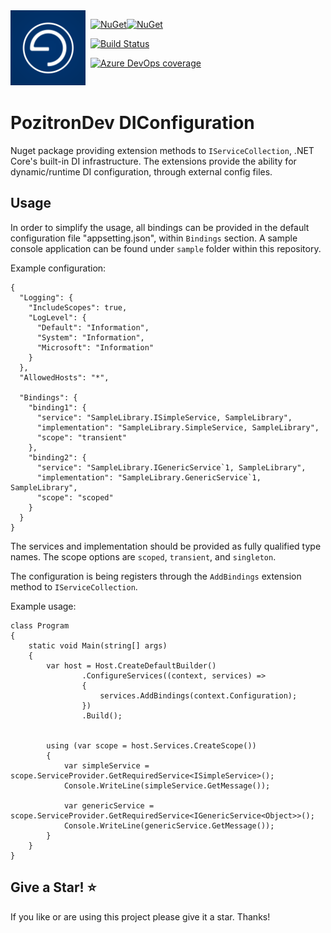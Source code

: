 <img align="left" src="pozitronlogo.png" width="120" height="120">

&nbsp; [![NuGet](https://img.shields.io/nuget/v/PozitronDev.DIConfiguration.svg)](https://www.nuget.org/packages/PozitronDev.DIConfiguration)[![NuGet](https://img.shields.io/nuget/dt/PozitronDev.DIConfiguration.svg)](https://www.nuget.org/packages/PozitronDev.DIConfiguration)

&nbsp; [![Build Status](https://dev.azure.com/pozitrondev/PozitronDev.DIConfiguration/_apis/build/status/DIConfiguration_BuildPackage?branchName=master)](https://dev.azure.com/pozitrondev/PozitronDev.DIConfiguration/_build/latest?definitionId=13&branchName=master)

&nbsp; [![Azure DevOps coverage](https://img.shields.io/azure-devops/coverage/pozitrondev/PozitronDev.DIConfiguration/13)](https://dev.azure.com/pozitrondev/PozitronDev.DIConfiguration/_build/latest?definitionId=13&branchName=master&view=codecoverage-tab)

&nbsp;

# PozitronDev DIConfiguration

Nuget package providing extension methods to `IServiceCollection`, .NET Core's built-in DI infrastructure. The extensions provide the ability for dynamic/runtime DI configuration, through external config files.

## Usage

In order to simplify the usage, all bindings can be provided in the default configuration file "appsetting.json", within `Bindings` section. A sample console application can be found under `sample` folder within this repository.

Example configuration:

```
{
  "Logging": {
    "IncludeScopes": true,
    "LogLevel": {
      "Default": "Information",
      "System": "Information",
      "Microsoft": "Information"
    }
  },
  "AllowedHosts": "*",

  "Bindings": {
    "binding1": {
      "service": "SampleLibrary.ISimpleService, SampleLibrary",
      "implementation": "SampleLibrary.SimpleService, SampleLibrary",
      "scope": "transient"
    },
    "binding2": {
      "service": "SampleLibrary.IGenericService`1, SampleLibrary",
      "implementation": "SampleLibrary.GenericService`1, SampleLibrary",
      "scope": "scoped"
    }
  }
}
```

The services and implementation should be provided as fully qualified type names. The scope options are `scoped`, `transient`, and `singleton`.

The configuration is being registers through the `AddBindings` extension method to `IServiceCollection`.

Example usage:

```
class Program
{
    static void Main(string[] args)
    {
        var host = Host.CreateDefaultBuilder()
                .ConfigureServices((context, services) =>
                {
                    services.AddBindings(context.Configuration);
                })
                .Build();


        using (var scope = host.Services.CreateScope())
        {
            var simpleService = scope.ServiceProvider.GetRequiredService<ISimpleService>();
            Console.WriteLine(simpleService.GetMessage());

            var genericService = scope.ServiceProvider.GetRequiredService<IGenericService<Object>>();
            Console.WriteLine(genericService.GetMessage());
        }
    }
}
```

## Give a Star! :star:
If you like or are using this project please give it a star. Thanks!

